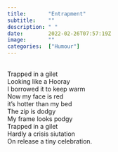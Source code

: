```yaml
---
title:       "Entrapment"
subtitle:    ""
description: " "
date:        2022-02-26T07:57:19Z
image:       ""
categories:  ["Humour"]
---
```

<br>Trapped in a gilet
<br>Looking like a Hooray
<br>I borrowed it to keep warm
<br>Now my face is red
<br>it’s hotter than my bed
<br>The zip is dodgy
<br>My frame looks podgy
<br>Trapped in a gilet
<br>Hardly a crisis siutation
<br>On release a tiny celebration.